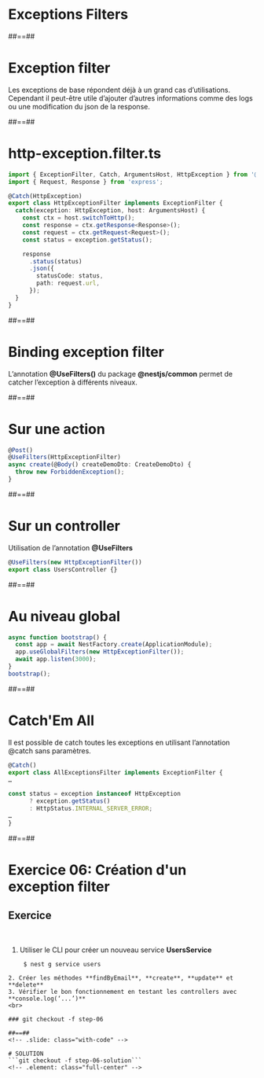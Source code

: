 <!-- .slide: class="transition " -->

# Exceptions Filters

##==##
# Exception filter
Les exceptions de base répondent déjà à un grand cas d’utilisations. Cependant il peut-être utile d’ajouter d’autres informations comme des logs ou une modification du json de la response.

##==##
<!-- .slide: class="with-code" -->

# http-exception.filter.ts
```typescript
import { ExceptionFilter, Catch, ArgumentsHost, HttpException } from '@nestjs/common'; 
import { Request, Response } from 'express'; 

@Catch(HttpException)
export class HttpExceptionFilter implements ExceptionFilter {
  catch(exception: HttpException, host: ArgumentsHost) {
    const ctx = host.switchToHttp();
    const response = ctx.getResponse<Response>();
    const request = ctx.getRequest<Request>();
    const status = exception.getStatus();

    response
      .status(status)
      .json({
        statusCode: status,
        path: request.url,
      });
  }
}
```

##==##
# Binding exception filter
L’annotation **@UseFilters()** du package **@nestjs/common** permet de catcher l’exception à différents niveaux.

##==##
<!-- .slide: class="with-code" -->

# Sur une action
```typescript
@Post()
@UseFilters(HttpExceptionFilter)
async create(@Body() createDemoDto: CreateDemoDto) {
  throw new ForbiddenException();
}
```
<!-- .slide: class="big-code" -->

##==##
<!-- .slide: class="with-code" -->

# Sur un controller
Utilisation de l’annotation **@UseFilters**

```typescript
@UseFilters(new HttpExceptionFilter())
export class UsersController {}
```
<!-- .slide: class="big-code" -->

##==##
<!-- .slide: class="with-code" -->

# Au niveau global
```typescript
async function bootstrap() {
  const app = await NestFactory.create(ApplicationModule);
  app.useGlobalFilters(new HttpExceptionFilter());
  await app.listen(3000);
}
bootstrap();
```
<!-- .slide: class="big-code" -->

##==##
<!-- .slide: class="with-code" -->

# Catch'Em All

Il est possible de catch toutes les exceptions en utilisant l’annotation @catch sans paramètres.

```typescript
@Catch()
export class AllExceptionsFilter implements ExceptionFilter {
…

const status = exception instanceof HttpException
      ? exception.getStatus()
      : HttpStatus.INTERNAL_SERVER_ERROR;
…
}
```
<!-- .slide: class="big-code" -->

##==##
<!-- .slide: class="exercice sfeir-bg-pink" -->

# Exercice 06: Création d'un exception filter
## Exercice
<br>

1. Utiliser le CLI pour créer un nouveau service **UsersService**
   ```shell
    $ nest g service users
  ```
2. Créer les méthodes **findByEmail**, **create**, **update** et **delete**
3. Vérifier le bon fonctionnement en testant les controllers avec **console.log(‘...’)**
<br>

### git checkout -f step-06

##==##
<!-- .slide: class="with-code" -->

# SOLUTION
```git checkout -f step-06-solution```
<!-- .element: class="full-center" -->

